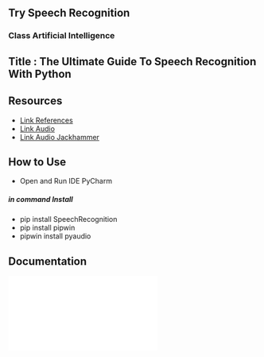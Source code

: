 ## Try Speech Recognition
### Class Artificial Intelligence
## Title : The Ultimate Guide To Speech Recognition With Python
## Resources 
- [Link References](https://realpython.com/python-speech-recognition/) 
- [Link Audio](http://www.voiptroubleshooter.com/open_speech/index.html)  
- [Link Audio Jackhammer](https://github.com/realpython/python-speech-recognition/blob/master/audio_files/jackhammer.wav)
## How to Use 
- Open and Run IDE PyCharm
##### in command Install 
- pip install SpeechRecognition
- pip install pipwin
- pipwin install pyaudio

## Documentation

<embed src = "document/Laporan_praktikun_speechRecognition.pdf" type="application/pdf">



